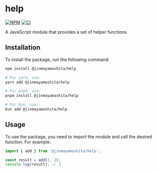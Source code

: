 # help

[![NPM](https://img.shields.io/npm/v/%40jinmayamashita%2Fhelp?logo=npm&labelColor=%23CB0000&color=%23CB0000&cacheSeconds=500)](https://www.npmjs.com/package/@jinmayamashita/help) [![CI](https://github.com/jinmayamashita/help/actions/workflows/ci.yml/badge.svg?branch=main)](https://github.com/jinmayamashita/help/actions/workflows/ci.yml)


A JavaScript module that provides a set of helper functions.

## Installation

To install the package, run the following command:

```bash
npm install @jinmayamashita/help

# For yarn, use:
yarn add @jinmayamashita/help

# For pnpm, use:
pnpm install @jinmayamashita/help

# For bun, use:
bun add @jinmayamashita/help
```

## Usage

To use the package, you need to import the module and call the desired function. For example:

```js
import { add } from '@jinmayamashita/help';

const result = add(1, 2);
console.log(result); // 3
```
